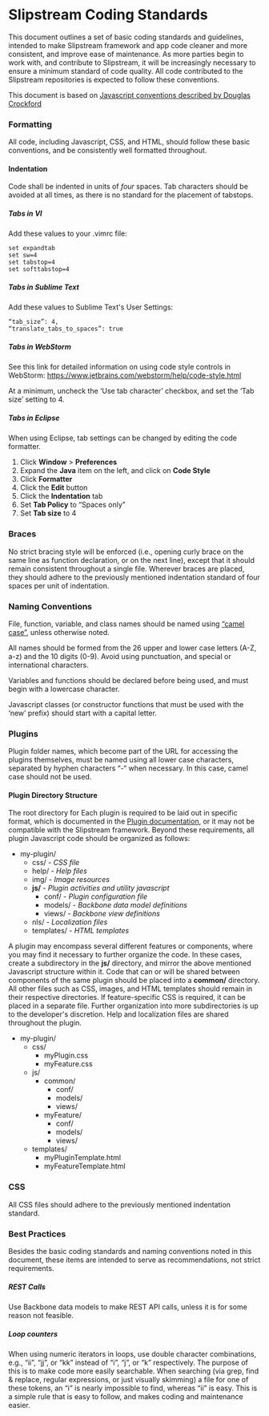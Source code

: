 # Slipstream Coding Standards

This document outlines a set of basic coding standards and guidelines, intended to make Slipstream framework and app code cleaner and more consistent, and improve ease of maintenance. As more parties begin to work with, and contribute to Slipstream, it will be increasingly necessary to ensure a minimum standard of code quality. All code contributed to the Slipstream repositories is expected to follow these conventions.

This document is based on [Javascript conventions described by Douglas Crockford](http://javascript.crockford.com/code.html)

### Formatting

All code, including Javascript, CSS, and HTML, should follow these basic conventions, and be consistently well formatted throughout.

#### Indentation

Code shall be indented in units of *four* spaces. Tab characters should be avoided at all times, as there is no standard for the placement of tabstops.

##### Tabs in VI
Add these values to your .vimrc file:
```
set expandtab
set sw=4
set tabstop=4
set softtabstop=4
```

##### Tabs in Sublime Text
Add these values to Sublime Text's User Settings:
```
“tab_size”: 4,
“translate_tabs_to_spaces”: true
```

##### Tabs in WebStorm
See this link for detailed information on using code style controls in WebStorm:
https://www.jetbrains.com/webstorm/help/code-style.html

At a minimum, uncheck the ‘Use tab character’ checkbox, and set the ‘Tab size’ setting to 4.

##### Tabs in Eclipse
When using Eclipse, tab settings can be changed by editing the code formatter.
1. Click **Window** > **Preferences**
2. Expand the **Java** item on the left, and click on **Code Style**
3. Click **Formatter**
4. Click the **Edit** button
5. Click the **Indentation** tab
6. Set **Tab Policy** to “Spaces only”
7. Set **Tab size** to 4

### Braces

No strict bracing style will be enforced (i.e., opening curly brace on the same line as function declaration, or on the next line), except that it should remain consistent throughout a single file. Wherever braces are placed, they should adhere to the previously mentioned indentation standard of four spaces per unit of indentation.

### Naming Conventions

File, function, variable, and class names should be named using [“camel case”](http://en.wikipedia.org/wiki/CamelCase), unless otherwise noted.

All names should be formed from the 26 upper and lower case letters (A-Z, a-z) and the 10 digits (0-9). Avoid using punctuation, and special or international characters.

Variables and functions should be declared before being used, and must begin with a lowercase character.

Javascript classes (or constructor functions that must be used with the ‘new’ prefix) should start with a capital letter.

### Plugins

Plugin folder names, which become part of the URL for accessing the plugins themselves, must be named using all lower case characters, separated by hyphen characters “-“ when necessary. In this case, camel case should not be used.

#### Plugin Directory Structure
The root directory for Each plugin is required to be laid out in specific format, which is documented in the [Plugin documentation](Plugins.md#5-package-the-plugin-for-distribution), or it may not be compatible with the Slipstream framework. Beyond these requirements, all plugin Javascript code should be organized as follows:
- my-plugin/
  - css/ - *CSS file*
  - help/ - *Help files*
  - img/ - *Image resources*
  - **js/** - *Plugin activities and utility javascript*
      - conf/ - *Plugin configuration file*
      - models/ - *Backbone data model definitions*
      - views/ - *Backbone view definitions*
  - nls/ - *Localization files*
  - templates/  - *HTML templates*

A plugin may encompass several different features or components, where you may find it necessary to further organize the code. In these cases, create a subdirectory in the **js/** directory, and mirror the above mentioned Javascript structure within it. Code that can or will be shared between components of the same plugin should be placed into a **common/** directory. All other files such as CSS, images, and HTML templates should remain in their respective directories. If feature-specific CSS is required, it can be placed in a separate file. Further organization into more subdirectories is up to the developer's discretion. Help and localization files are shared throughout the plugin.
- my-plugin/
  - css/
      - myPlugin.css
      - myFeature.css
  - js/
      - common/
          - conf/
          - models/
          - views/
      - myFeature/
          - conf/
          - models/
          - views/
  - templates/
      - myPluginTemplate.html
      - myFeatureTemplate.html

### CSS

All CSS files should adhere to the previously mentioned indentation standard.

### Best Practices

Besides the basic coding standards and naming conventions noted in this document, these items are intended to serve as recommendations, not strict requirements.

##### REST Calls

Use Backbone data models to make REST API calls, unless it is for some reason not feasible.

##### Loop counters

When using numeric iterators in loops, use double character combinations, e.g., “ii”, “jj”, or “kk” instead of “i”, “j”, or “k” respectively. The purpose of this is to make code more easily searchable. When searching (via grep, find & replace, regular expressions, or just visually skimming) a file for one of these tokens, an “i” is nearly impossible to find, whereas “ii” is easy. This is a simple rule that is easy to follow, and makes coding and maintenance easier.
